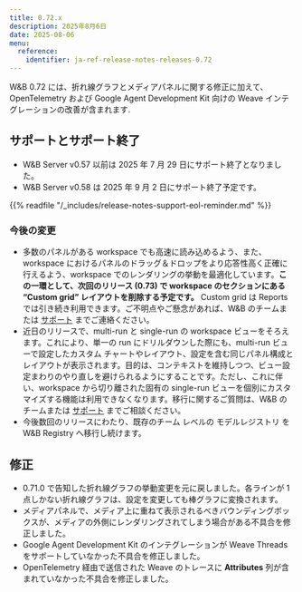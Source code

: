 ```yaml
---
title: 0.72.x
description: 2025年8月6日
date: 2025-08-06
menu:
  reference:
    identifier: ja-ref-release-notes-releases-0.72
---
```


W&B 0.72 には、折れ線グラフとメディアパネルに関する修正に加えて、OpenTelemetry および Google Agent Development Kit 向けの Weave インテグレーションの改善が含まれます.





## サポートとサポート終了
<ul>
  <li>W&B Server v0.57 以前は 2025 年 7 月 29 日にサポート終了となりました。</li>
  <li>W&B Server v0.58 は 2025 年 9 月 2 日にサポート終了予定です。</li>
</ul>


{{% readfile "/_includes/release-notes-support-eol-reminder.md" %}}

### 今後の変更
- 多数のパネルがある workspace でも高速に読み込めるよう、また、workspace におけるパネルのドラッグ＆ドロップをより応答性高く正確に行えるよう、workspace でのレンダリングの挙動を最適化しています。**この一環として、次回のリリース (0.73) で workspace のセクションにある “Custom grid” レイアウトを削除する予定です。** Custom grid は Reports では引き続き利用できます。ご不明点やご懸念があれば、W&B のチームまたは [サポート](mailto:support@wandb.ai) までご連絡ください。
- 近日のリリースで、multi-run と single-run の workspace ビューをそろえます。これにより、単一の run にドリルダウンした際にも、multi-run ビューで設定したカスタム チャートやレイアウト、設定を含む同じパネル構成とレイアウトが表示されます。目的は、コンテキストを維持しつつ、ビュー設定まわりのやり直しを避けられるようにすることです。ただし、これに伴い、workspace から切り離された固有の single-run ビューを個別にカスタマイズする機能は利用できなくなります。移行に関するご質問は、W&B のチームまたは [サポート](mailto:support@wandb.ai) までご相談ください。
- 今後数回のリリースにわたり、既存のチーム レベルの モデルレジストリ を W&B Registry へ移行し続けます。

## 修正
- 0.71.0 で告知した折れ線グラフの挙動変更を元に戻しました。各ラインが 1 点しかない折れ線グラフは、設定を変更しても棒グラフに変換されます。
- メディアパネルで、メディア上に重ねて表示されるべきバウンディングボックスが、メディアの外側にレンダリングされてしまう場合がある不具合を修正しました。
- Google Agent Development Kit のインテグレーションが Weave Threads をサポートしていなかった不具合を修正しました。
- OpenTelemetry 経由で送信された Weave のトレースに **Attributes** 列が含まれていなかった不具合を修正しました。